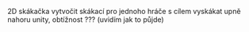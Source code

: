 2D skákačka 
vytvočit skákací pro jednoho hráče s cílem vyskákat upně nahoru
unity, obtížnost ??? (uvidím jak to půjde)




